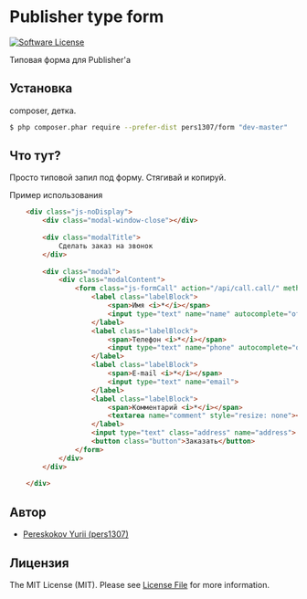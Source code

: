 # Publisher type form

[![Software License](https://img.shields.io/badge/license-MIT-brightgreen.svg?style=flat-square)](LICENSE.md)

Типовая форма для Publisher'а

## Установка

composer, детка.

``` bash
$ php composer.phar require --prefer-dist pers1307/form "dev-master"
```

## Что тут?

Просто типовой запил под форму.
Стягивай и копируй.

Пример использования
``` html
    <div class="js-noDisplay">
        <div class="modal-window-close"></div>
    
        <div class="modalTitle">
            Сделать заказ на звонок
        </div>
    
        <div class="modal">
            <div class="modalContent">
                <form class="js-formCall" action="/api/call.call/" method="post">
                    <label class="labelBlock">
                        <span>Имя <i>*</i></span>
                        <input type="text" name="name" autocomplete="off">
                    </label>
                    <label class="labelBlock">
                        <span>Телефон <i>*</i></span>
                        <input type="text" name="phone" autocomplete="off">
                    </label>
                    <label class="labelBlock">
                        <span>E-mail <i>*</i></span>
                        <input type="text" name="email">
                    </label>
                    <label class="labelBlock">
                        <span>Комментарий <i>*</i></span>
                        <textarea name="comment" style="resize: none"></textarea>
                    </label>
                    <input type="text" class="address" name="address">
                    <button class="button">Заказать</button>
                </form>
            </div>
        </div>
    
    </div>
```

## Автор

- [Pereskokov Yurii (pers1307)](https://github.com/pers1307)

## Лицензия

The MIT License (MIT). Please see [License File](LICENSE.md) for more information.
